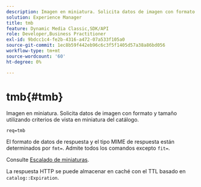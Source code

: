 ```yaml
---
description: Imagen en miniatura. Solicita datos de imagen con formato y tamaño utilizando criterios de vista en miniatura del catálogo.
solution: Experience Manager
title: tmb
feature: Dynamic Media Classic,SDK/API
role: Developer,Business Practitioner
exl-id: 9bdcc1c4-fe2b-4316-a472-07a533f105a0
source-git-commit: 1ec8b59f442eb96c6c3f5f1405d57a38a86bd056
workflow-type: tm+mt
source-wordcount: '60'
ht-degree: 0%

---
```


# tmb{#tmb}

Imagen en miniatura. Solicita datos de imagen con formato y tamaño utilizando criterios de vista en miniatura del catálogo.

`req=tmb`

El formato de datos de respuesta y el tipo MIME de respuesta están determinados por `fmt=`. Admite todos los comandos excepto `fit=`.

Consulte [Escalado de miniaturas](../../../../../../is-api/http-ref/image-serving-api-ref/c-http-protocol-reference/c-notes-on-server-behavior/r-thumbnail-scaling.md#reference-0f71817f721d4913b34816758d69b07f).

La respuesta HTTP se puede almacenar en caché con el TTL basado en `catalog::Expiration`.
